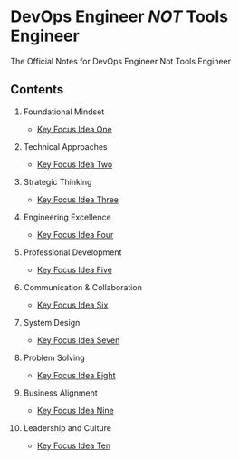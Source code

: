 # DevOps Engineer ***NOT*** Tools Engineer
The Official Notes for DevOps Engineer Not Tools Engineer

## Contents

1. Foundational Mindset
   - [Key Focus Idea One](Foundational-Mindset.md)
  
2. Technical Approaches
   - [Key Focus Idea Two](Technical-Approaches.md)

3. Strategic Thinking
   - [Key Focus Idea Three](Key-ideas-three.md)

4. Engineering Excellence
   - [Key Focus Idea Four](Key-ideas-four.md)

5. Professional Development
   - [Key Focus Idea Five](Key-ideas-five.md)
     
6. Communication & Collaboration
   - [Key Focus Idea Six](Key-ideas-six.md)

7. System Design
   - [Key Focus Idea Seven](Key-ideas-seven.md)
     
8. Problem Solving
   - [Key Focus Idea Eight](Key-ideas-eight.md)

9. Business Alignment
   - [Key Focus Idea Nine](Key-ideas-nine.md)
  
10. Leadership and Culture
    - [Key Focus Idea Ten](Key-ideas-ten.md)
